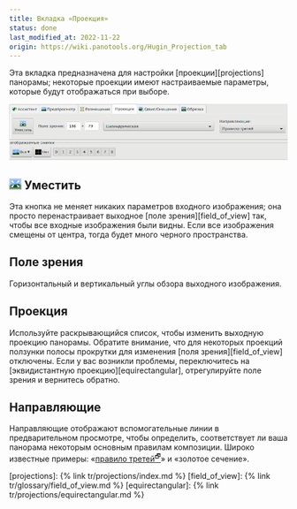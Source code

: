 ```yaml
---
title: Вкладка «Проекция»
status: done
last_modified_at: 2022-11-22
origin: https://wiki.panotools.org/Hugin_Projection_tab
---
```

Эта вкладка предназначена для настройки [проекции][projections] панорамы; некоторые проекции имеют настраиваемые параметры,
которые будут отображаться при выборе.

![Вкладка «Проекция»](/tr/img/projection-tab.png)

## ![Уместить](/tr/img/fit.png) Уместить

Эта кнопка не меняет никаких параметров входного изображения; она просто перенастраивает выходное [поле зрения][field_of_view] так,
чтобы все входные изображения были видны. Если все изображения смещены от центра, тогда будет много черного пространства.

## Поле зрения

Горизонтальный и вертикальный углы обзора выходного изображения.

## Проекция

Используйте раскрывающийся список, чтобы изменить выходную проекцию панорамы. Обратите внимание, что для некоторых проекций
ползунки полосы прокрутки для изменения [поля зрения][field_of_view] отключены. Если у вас возникли проблемы, переключитесь
на [эквидистантную проекцию][equirectangular], отрегулируйте поле зрения и вернитесь обратно.

## Направляющие

Направляющие отображают вспомогательные линии в предварительном просмотре, чтобы определить, соответствует ли ваша панорама
некоторым основным правилам композиции. Широко известные примеры:
«[правило третей<sup>🗗</sup>](https://ru.wikipedia.org/wiki/%D0%9F%D1%80%D0%B0%D0%B2%D0%B8%D0%BB%D0%BE_%D1%82%D1%80%D0%B5%D1%82%D0%B5%D0%B9)»
и «золотое сечение».


[projections]: {% link tr/projections/index.md %}
[field_of_view]: {% link tr/glossary/field_of_view.md %}
[equirectangular]: {% link tr/projections/equirectangular.md %}

